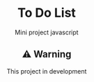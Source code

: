 <h1 align="center"> To Do List </h1>
<p align="center"> Mini project javascript </p>

<h2 align="center"> ⚠️ Warning </h2>
<p align="center"> This project in development </p>
